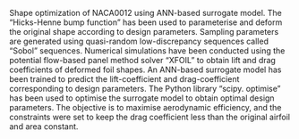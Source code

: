 Shape optimization of NACA0012 using ANN-based surrogate model. 
The “Hicks-Henne bump function” has been used to parameterise and deform the original shape according to design parameters. 
Sampling parameters are generated using quasi-random low-discrepancy sequences called “Sobol” sequences. 
Numerical simulations have been conducted using the potential flow-based panel method solver “XFOIL” to obtain lift and drag coefficients of deformed foil shapes. 
An ANN-based surrogate model has been trained to predict the lift-coefficient and drag-coefficient corresponding to design parameters. 
The Python library “scipy. optimise” has been used to optimise the surrogate model to obtain optimal design parameters. 
The objective is to maximise aerodynamic efficiency, and the constraints were set to keep the drag coefficient less than the original airfoil and area constant.
